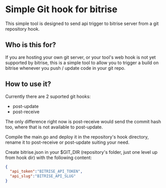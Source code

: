 Simple Git hook for bitrise
===========================
This simple tool is designed to send api trigger to bitrise server from a git repository hook.

Who is this for?
----------------
If you are hosting your own git server, or your tool's web hook is not yet supported by bitrise, this is a simple tool to allow you to trigger a build on bitrise whenever you push / update code in your git repo.

How to use it?
--------------
Currently there are 2 suported git hooks:
* post-update
* post-receive

The only difference right now is post-receive would send the commit hash too, where that is not available to post-update.

Compile the main.go and deploy it in the repository's hook directory, rename it to post-receive or post-update suiting your need.

Create bitrise.json in your $GIT_DIR (repository's folder, just one level up from hook dir) with the following content:

```json
{
  "api_token":"BITRISE_API_TOKEN",
  "api_slug":"BITRISE_API_SLUG"
}

```
